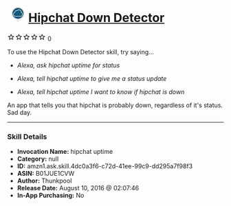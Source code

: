 # &nbsp;<img src="skill_icon" alt="Hipchat Down Detector icon" width="36"> [Hipchat Down Detector](http://alexa.amazon.com/#skills/amzn1.ask.skill.4dc0a3f6-c72d-41ee-99c9-dd295a7f98f3)
![0 stars](../../images/ic_star_border_black_18dp_1x.png)![0 stars](../../images/ic_star_border_black_18dp_1x.png)![0 stars](../../images/ic_star_border_black_18dp_1x.png)![0 stars](../../images/ic_star_border_black_18dp_1x.png)![0 stars](../../images/ic_star_border_black_18dp_1x.png) 0

To use the Hipchat Down Detector skill, try saying...

* *Alexa, ask hipchat uptime for status*

* *Alexa, tell hipchat uptime to give me a status update*

* *Alexa, tell hipchat uptime I want to know if hipchat is down*

An app that tells you that hipchat is probably down, regardless of it's status. Sad day.

***

### Skill Details

* **Invocation Name:** hipchat uptime
* **Category:** null
* **ID:** amzn1.ask.skill.4dc0a3f6-c72d-41ee-99c9-dd295a7f98f3
* **ASIN:** B01JUE1CVW
* **Author:** Thunkpool
* **Release Date:** August 10, 2016 @ 02:07:46
* **In-App Purchasing:** No
